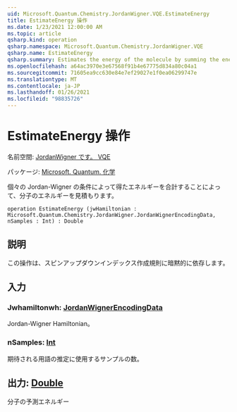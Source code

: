 ```yaml
---
uid: Microsoft.Quantum.Chemistry.JordanWigner.VQE.EstimateEnergy
title: EstimateEnergy 操作
ms.date: 1/23/2021 12:00:00 AM
ms.topic: article
qsharp.kind: operation
qsharp.namespace: Microsoft.Quantum.Chemistry.JordanWigner.VQE
qsharp.name: EstimateEnergy
qsharp.summary: Estimates the energy of the molecule by summing the energy contributed by the individual Jordan-Wigner terms.
ms.openlocfilehash: a64ac3970e3e67568f91b4e67775d834a80c04a1
ms.sourcegitcommit: 71605ea9cc630e84e7ef29027e1f0ea06299747e
ms.translationtype: MT
ms.contentlocale: ja-JP
ms.lasthandoff: 01/26/2021
ms.locfileid: "98835726"
---
```

# <a name="estimateenergy-operation"></a>EstimateEnergy 操作

名前空間: [JordanWigner です。 VQE](xref:Microsoft.Quantum.Chemistry.JordanWigner.VQE)

パッケージ: [Microsoft. Quantum. 化学](https://nuget.org/packages/Microsoft.Quantum.Chemistry)


個々の Jordan-Wigner の条件によって得たエネルギーを合計することによって、分子のエネルギーを見積もります。

```qsharp
operation EstimateEnergy (jwHamiltonian : Microsoft.Quantum.Chemistry.JordanWigner.JordanWignerEncodingData, nSamples : Int) : Double
```


## <a name="description"></a>説明

この操作は、スピンアップダウンインデックス作成規則に暗黙的に依存します。

## <a name="input"></a>入力

### <a name="jwhamiltonian--jordanwignerencodingdata"></a>Jwhamiltonwh: [JordanWignerEncodingData](xref:Microsoft.Quantum.Chemistry.JordanWigner.JordanWignerEncodingData)

Jordan-Wigner Hamiltonian。


### <a name="nsamples--int"></a>nSamples: [Int](xref:microsoft.quantum.lang-ref.int)

期待される用語の推定に使用するサンプルの数。



## <a name="output--double"></a>出力: [Double](xref:microsoft.quantum.lang-ref.double)

分子の予測エネルギー